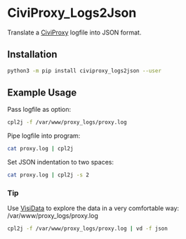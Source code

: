 # CiviProxy_Logs2Json

Translate a [CiviProxy](https://github.com/systopia/CiviProxy) logfile into JSON format.

## Installation
```bash
python3 -m pip install civiproxy_logs2json --user
```

## Example Usage

Pass logfile as option:
```bash
cpl2j -f /var/www/proxy_logs/proxy.log
```

Pipe logfile into program:
```bash
cat proxy.log | cpl2j 
```

Set JSON indentation to two spaces:
```bash
cat proxy.log | cpl2j -s 2 
```

### Tip
Use [VisiData](https://github.com/saulpw/visidata) to explore the data in a very comfortable way:
/var/www/proxy_logs/proxy.log
```bash
cpl2j -f /var/www/proxy_logs/proxy.log | vd -f json
```